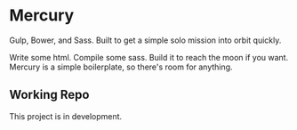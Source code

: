 # Mercury

Gulp, Bower, and Sass. Built to get a simple solo mission into orbit quickly.

Write some html. Compile some sass. Build it to reach the moon if you want. Mercury is a simple
boilerplate, so there's room for anything.

## Working Repo

This project is in development.
